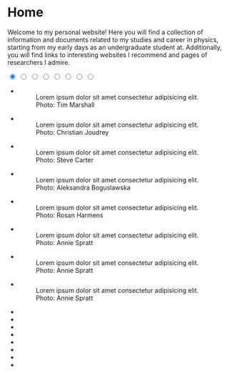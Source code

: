 # Home

Welcome to my personal website! Here you will find a collection of information and documents related to my studies and career in physics, starting from my early days as an undergraduate student at. Additionally, you will find links to  interesting websites I recommend and pages of researchers I admire.

<div class="container">
    <link rel="stylesheet" href="../assets/css/carousel.scss">    
    <div class="carousel">
        <input type="radio" name="slides" checked="checked" id="slide-1">
        <input type="radio" name="slides" id="slide-2">
        <input type="radio" name="slides" id="slide-3">
        <input type="radio" name="slides" id="slide-4">
        <input type="radio" name="slides" id="slide-5">
        <input type="radio" name="slides" id="slide-6">
        <input type="radio" name="slides" id="slide-7">
        <input type="radio" name="slides" id="slide-8">
        <ul class="carousel__slides">
            <li class="carousel__slide">
                <figure>
                    <div>
                        <img src="https://jimeens.github.io/HWT/1.jpg" alt="">
                    </div>
                    <figcaption>
                        Lorem ipsum dolor sit amet consectetur adipisicing elit.
                        <span class="credit">Photo: Tim Marshall</span>
                    </figcaption>
                </figure>
            </li>
            <li class="carousel__slide">
                <figure>
                    <div>
                        <img src="https://jimeens.github.io/HWT/2.jpg" alt="">
                    </div>
                    <figcaption>
                        Lorem ipsum dolor sit amet consectetur adipisicing elit.
                        <span class="credit">Photo: Christian Joudrey</span>                            
                    </figcaption>
                </figure>
            </li>
            <li class="carousel__slide">
                <figure>
                    <div>
                        <img src="https://jimeens.github.io/HWT/3.jpg" alt="">
                    </div>
                    <figcaption>
                        Lorem ipsum dolor sit amet consectetur adipisicing elit.
                        <span class="credit">Photo: Steve Carter</span>                            
                    </figcaption>
                </figure>
            </li>
            <li class="carousel__slide">
                <figure>
                    <div>
                        <img src="jimeens.github.io/HWT/4.jpg" alt="">
                    </div>
                    <figcaption>
                        Lorem ipsum dolor sit amet consectetur adipisicing elit.
                        <span class="credit">Photo: Aleksandra Boguslawska</span>                            
                    </figcaption>
                </figure>
            </li>
            <li class="carousel__slide">
                <figure>
                    <div>
                        <img src="https://jimeens.github.io/HWT/5.jpg" alt="">
                    </div>
                    <figcaption>
                        Lorem ipsum dolor sit amet consectetur adipisicing elit.
                        <span class="credit">Photo: Rosan Harmens</span>                            
                    </figcaption>
                </figure>
            </li>
            <li class="carousel__slide">
                <figure>
                    <div>
                        <img src="https://jimeens.github.io/HWT/6.jpg" alt="">
                    </div>
                    <figcaption>
                        Lorem ipsum dolor sit amet consectetur adipisicing elit.
                        <span class="credit">Photo: Annie Spratt</span>                            
                    </figcaption>
                </figure>
            </li>
            </li>
            <li class="carousel__slide">
                <figure>
                    <div>
                        <img src="https://jimeens.github.io/HWT/7.jpg" alt="">
                    </div>
                    <figcaption>
                        Lorem ipsum dolor sit amet consectetur adipisicing elit.
                        <span class="credit">Photo: Annie Spratt</span>                            
                    </figcaption>
                </figure>
            </li>
            </li>
            <li class="carousel__slide">
                <figure>
                    <div>
                        <img src="https://jimeens.github.io/HWT/8.jpg" alt="">
                    </div>
                    <figcaption>
                        Lorem ipsum dolor sit amet consectetur adipisicing elit.
                        <span class="credit">Photo: Annie Spratt</span>                            
                    </figcaption>
                </figure>
            </li>
        </ul>    
        <ul class="carousel__thumbnails">
            <li>
                <label for="slide-1"><img src="https://jimeens.github.io/HWT/1.jpg" alt=""></label>
            </li>
            <li>
                <label for="slide-2"><img src="https://jimeens.github.io/HWT/2.jpg" alt=""></label>
            </li>
            <li>
                <label for="slide-3"><img src="https://jimeens.github.io/HWT/3.jpg" alt=""></label>
            </li>
            <li>
                <label for="slide-4"><img src="https://jimeens.github.io/HWT/4.jpg" alt=""></label>
            </li>
            <li>
                <label for="slide-5"><img src="https://jimeens.github.io/HWT/5.jpg" alt=""></label>
            </li>
            <li>
                <label for="slide-6"><img src="https://jimeens.github.io/HWT/6.jpg" alt=""></label>
            </li>
            <li>
                <label for="slide-7"><img src="https://jimeens.github.io/HWT/7.jpg" alt=""></label>
            </li>
            <li>
                <label for="slide-8"><img src="https://jimeens.github.io/HWT/8.jpg" alt=""></label>
            </li>
        </ul>
    </div>
</div>
